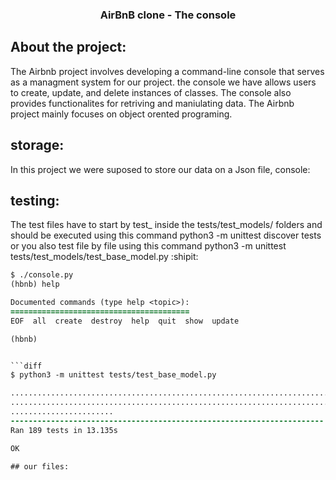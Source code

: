 <h3> <p align="center">
AirBnB clone - The console </p</h3>

  
## About the project:
The Airbnb project involves developing a command-line console that serves as a managment system for our project.
the console we have allows users to create, update, and delete instances of classes. The console also provides functionalites for retriving and maniulating data. The Airbnb project mainly focuses on object orented programing.

## storage: 
In this project we were suposed to store 
our data on a Json file, 
console:

## testing:
The test files have to start by test_ inside the tests/test_models/ folders
  and should be executed using this command python3 -m unittest discover tests or you also test file by file using this command python3 -m unittest tests/test_models/test_base_model.py :shipit:
  
  ```diff 
  $ ./console.py
(hbnb) help

Documented commands (type help <topic>):
========================================
EOF  all  create  destroy  help  quit  show  update

(hbnb)
  
 
  ```diff
  $ python3 -m unittest tests/test_base_model.py

...................................................................................
...................................................................................
.......................
----------------------------------------------------------------------
Ran 189 tests in 13.135s

OK

## our files:
